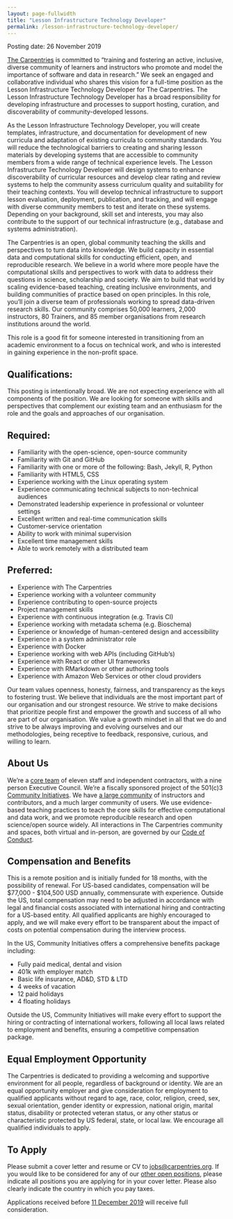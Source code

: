 ```yaml
---
layout: page-fullwidth
title: "Lesson Infrastructure Technology Developer"
permalink: /lesson-infrastructure-technology-developer/
---
```

Posting date: 26 November 2019

[The Carpentries](http://carpentries.org) is committed to “training and fostering an active, inclusive, diverse community of learners
and instructors who promote and model the importance of software and data in research.” We seek an engaged and collaborative individual
who shares this vision for a full-time position as the Lesson Infrastructure Technology Developer for The Carpentries. The Lesson
Infrastructure Technology Developer has a broad responsibility for developing infrastructure and processes to support hosting, curation,
and discoverability of community-developed lessons. 

As the Lesson Infrastructure Technology Developer, you will create templates, infrastructure, and documentation for development of new
curricula and adaptation of existing curricula to community standards. You will reduce the technological barriers to creating and sharing
lesson materials by developing systems that are accessible to community members from a wide range of technical experience levels. The
Lesson Infrastructure Technology Developer will design systems to enhance discoverability of curricular resources and develop clear
rating and review systems to help the community assess curriculum quality and suitability for their teaching contexts. You will develop
technical infrastructure to support lesson evaluation, deployment, publication, and tracking, and will engage with diverse community
members to test and iterate on these systems. Depending on your background, skill set and interests, you may also contribute to the
support of our technical infrastructure (e.g.,  database and systems administration).

The Carpentries is an open, global community teaching the skills and perspectives to turn data into knowledge. We build capacity in
essential data and computational skills for conducting efficient, open, and reproducible research. We believe in a world where more
people have the computational skills and perspectives to work with data to address their questions in science, scholarship and society.
We aim to build that world by scaling evidence-based teaching, creating inclusive environments, and building communities of practice
based on open principles. In this role, you’ll join a diverse team of professionals working to spread data-driven research skills. 
Our community comprises 50,000 learners, 2,000 instructors, 80 Trainers, and 85 member organisations from research institutions 
around the world. 

This role is a good fit for someone interested in transitioning from an academic environment to a focus on technical work, and who is 
interested in gaining experience in the non-profit space. 

## Qualifications:

This posting is intentionally broad. We are not expecting experience with all components of the position. We are looking for someone 
with skills and perspectives that complement our existing team and an enthusiasm for the role and the goals and approaches of our 
organisation.

## Required:

- Familiarity with the open-science, open-source community
- Familiarity with Git and GitHub
- Familiarity with one or more of the following: Bash, Jekyll, R, Python
- Familiarity with HTML5, CSS
- Experience working with the Linux operating system
- Experience communicating technical subjects to non-technical audiences
- Demonstrated leadership experience in professional or volunteer settings
- Excellent written and real-time communication skills
- Customer-service orientation
- Ability to work with minimal supervision
- Excellent time management skills
- Able to work remotely with a distributed team

## Preferred:
- Experience with The Carpentries
- Experience working with a volunteer community
- Experience contributing to open-source projects
- Project management skills
- Experience with continuous integration (e.g. Travis CI)
- Experience working with metadata schema (e.g. Bioschema)
- Experience or knowledge of human-centered design and accessibility
- Experience in a system administrator role
- Experience with Docker
- Experience working with web APIs (including GitHub’s)
- Experience with React or other UI frameworks
- Experience with RMarkdown or other authoring tools
- Experience with Amazon Web Services or other cloud providers

Our team values openness, honesty, fairness, and transparency as the keys to fostering trust. We believe that individuals are the most 
important part of our organisation and our strongest resource. We strive to make decisions that prioritize people first and empower the
growth and success of all who are part of our organisation. We value a growth mindset in all that we do and strive to be always improving
and evolving ourselves and our methodologies, being receptive to feedback, responsive, curious, and willing to learn.

## About Us 

We’re a [core team](https://carpentries.org/team/) of eleven staff and independent contractors, with a nine person Executive Council. 
We’re a fiscally sponsored project of the 501(c)3 [Community Initiatives](http://communityin.org/). We have 
[a large community](https://carpentries.org/instructors-map/) of instructors and contributors, and a much larger community of users. 
We use evidence-based teaching practices to teach the core skills for effective computational and data work, and we promote reproducible 
research and open science/open source widely. All interactions in The Carpentries community and spaces, both virtual and in-person, are 
governed by our [Code of Conduct](https://docs.carpentries.org/topic_folders/policies/code-of-conduct.html#code-of-conduct-detailed-view).

## Compensation and Benefits

This is a remote position and is initially funded for 18 months, with the possibility of renewal. For US-based candidates, compensation
will be $77,000 - $104,500 USD annually, commensurate with experience. Outside the US, total compensation may need to be adjusted in accordance with 
legal and financial costs associated with international hiring and contracting for a US-based entity. All qualified applicants are highly
encouraged to apply, and we will make every effort to be transparent about the impact of costs on potential compensation during the
interview process. 

In the US, Community Initiatives offers a comprehensive benefits package including:
- Fully paid medical, dental and vision
- 401k with employer match
- Basic life insurance, AD&D, STD & LTD
- 4 weeks of vacation
- 12 paid holidays
- 4 floating holidays

Outside the US, Community Initiatives will make every effort to support the hiring or contracting of international workers, 
following all local laws related to employment and benefits, ensuring a competitive compensation package.  

## Equal Employment Opportunity

The Carpentries is dedicated to providing a welcoming and supportive environment for all people, regardless of background or identity. 
We are an equal opportunity employer and give consideration for employment to qualified applicants without regard to age, race, color, 
religion, creed, sex, sexual orientation, gender identity or expression, national origin, marital status, disability or protected veteran
status, or any other status or characteristic protected by US federal, state, or local law.  We encourage all qualified individuals to 
apply. 

## To Apply
 
Please submit a cover letter and resume or CV to [jobs@carpentries.org](mailto:jobs@carpentries.org). If you would like to be considered 
for any of our [other open positions](http://carpentries.org/jobs), please indicate all positions you are applying for in your cover 
letter. Please also clearly indicate the country in which you pay taxes. 
 
Applications received before [11 December 2019](https://www.timeanddate.com/worldclock/fixedtime.html?iso=20191211T235959&p1=3400) 
will receive full consideration.

